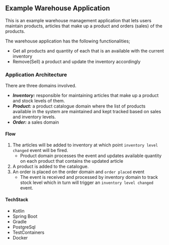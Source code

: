 ## Example Warehouse Application
This is an example warehouse management application that lets users maintain products, articles that make up a product and orders (sales) of the products.

The warehouse application has the following functionalities;
* Get all products and quantity of each that is an available with the current inventory
* Remove(Sell) a product and update the inventory accordingly

### Application Architecture
There are three domains involved.

* **_Inventory:_** responsible for maintaining articles that make up a product and stock levels of them.
* **_Product:_** a product catalogue domain where the list of products available in the system are maintained and kept tracked based on sales and inventory levels.
* **_Order:_** a sales domain

#### Flow
1. The articles will be added to inventory at which point `inventory level changed` event will be fired.
   * Product domain processes the event and updates available quantity on each product that contains the updated article
2. A product is added to the catalogue.
3. An order is placed on the order domain and `order placed` event
   * The event is received and processed by inventory domain to track stock level which in turn will trigger an `inventory level changed` event.

#### TechStack
* Kotlin
* Spring Boot
* Gradle
* PostgreSql
* TestContainers
* Docker
